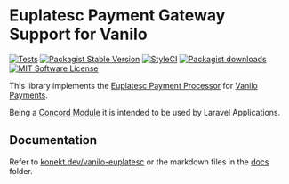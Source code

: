# Euplatesc Payment Gateway Support for Vanilo

[![Tests](https://img.shields.io/github/workflow/status/vanilophp/euplatesc/tests/master?style=flat-square)](https://github.com/vanilophp/euplatesc/actions?query=workflow%3Atests)
[![Packagist Stable Version](https://img.shields.io/packagist/v/vanilo/euplatesc.svg?style=flat-square&label=stable)](https://packagist.org/packages/vanilo/euplatesc)
[![StyleCI](https://styleci.io/repos/230225749/shield?branch=master)](https://styleci.io/repos/230225749)
[![Packagist downloads](https://img.shields.io/packagist/dt/vanilo/euplatesc.svg?style=flat-square)](https://packagist.org/packages/vanilo/euplatesc)
[![MIT Software License](https://img.shields.io/badge/license-MIT-blue.svg?style=flat-square)](LICENSE)

This library implements the [Euplatesc Payment Processor](https://www.euplatesc.ro/) for
[Vanilo Payments](https://vanilo.io/docs/2.x/payments).

Being a [Concord Module](https://konekt.dev/concord/1.9/modules) it is intended to be used by
Laravel Applications.

## Documentation

Refer to [konekt.dev/vanilo-euplatesc](https://konekt.dev/vanilo-euplatesc) or the markdown files in
the [docs](docs/) folder.
